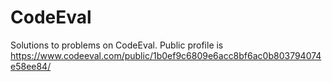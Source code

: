 CodeEval
========

Solutions to problems on CodeEval. Public profile is https://www.codeeval.com/public/1b0ef9c6809e6acc8bf6ac0b803794074e58ee84/
